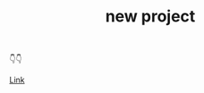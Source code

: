 <h1 style="text-align:center; ">new project</h1>
</br>

<p>👇👇</p>

[Link](https://www.figma.com/file/9qqqAEpFuskx1oNmiXJlmI/books-test-app?type=design&mode=design&t=QI5uyGTCGqGOy7pV-0)